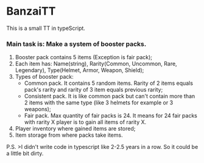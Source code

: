 # BanzaiTT

This is a small TT in typeScript.

### Main task is: Make a system of booster packs.

1. Booster pack contains 5 items (Exception is fair pack);
2. Each item has: Name(string), Rarity(Common, Uncommon, Rare, Legendary), Type(Helmet, Armor, Weapon, Shield);
3. Types of booster pack: 
   - Common pack. It contains 5 random items. Rarity of 2 items equals pack's rarity and rarity of 3 item equals previous rarity;
   - Consistent pack. It is like common pack but can't contain more than 2 items with the same type (like 3 helmets for example or 3 weapons);
   - Fair pack. Max quantity of fair packs is 24. It means for 24 fair packs with rarity X player is to gain all items of rarity X.
4. Player inventory where gained items are stored;
5. Item storage from where packs take items.

P.S. >I didn't write code in typescript like 2-2.5 years in a row. So it could be a little bit dirty.
